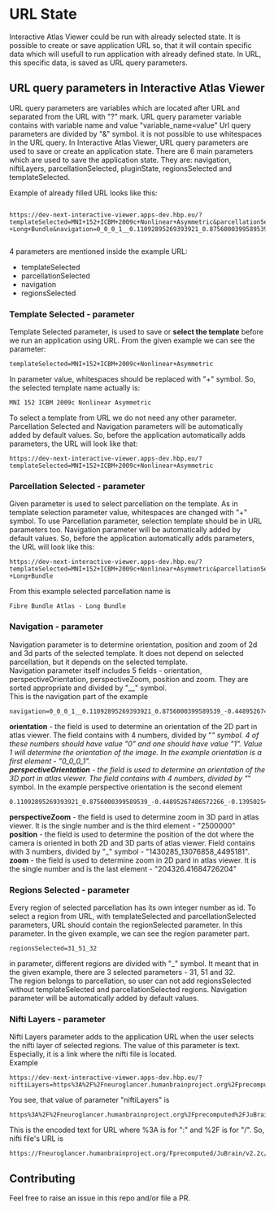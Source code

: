 
# URL State  


Interactive Atlas Viewer could be run with already selected state. It is possible to create or save application URL so, that it will contain specific data which will usefull to run application with already defined state. In URL, this specific data, is saved as URL query parameters.
  
## URL query parameters in Interactive Atlas Viewer  
  
  
URL query parameters are variables which are located after URL and separated from the URL with "?" mark. URL query parameter variable contains with variable name and value "variable_name=value" Url query parameters are divided by "&" symbol. it is not possible to use whitespaces in the URL query. In Interactive Atlas Viewer, URL query parameters are used to save or create an application state. There are 6 main parameters which are used to save the application state. They are: navigation, niftiLayers, parcellationSelected, pluginState, regionsSelected and templateSelected.  
  
Example of already filled URL looks like this:  
  
```  
  
https://dev-next-interactive-viewer.apps-dev.hbp.eu/?templateSelected=MNI+152+ICBM+2009c+Nonlinear+Asymmetric&parcellationSelected=Fibre+Bundle+Atlas+-+Long+Bundle&navigation=0_0_0_1__0.11092895269393921_0.8756000399589539_-0.44895267486572266_-0.13950254023075104__2500000__1430285_13076858_4495181__204326.41684726204&regionsSelected=31_51_32  
  
```  

4 parameters are mentioned inside the example URL:    

- templateSelected  
- parcellationSelected  
- navigation  
- regionsSelected  
    

### Template Selected - parameter  

Template Selected parameter, is used to save or __select the template__ before we run an application using URL. From the given example we can see the parameter:  
  
```  
templateSelected=MNI+152+ICBM+2009c+Nonlinear+Asymmetric  
```  
  
In parameter value, whitespaces should be replaced with "+" symbol. So, the selected template name actually is:  
  
```  
MNI 152 ICBM 2009c Nonlinear Asymmetric  
```  

To select a template from URL we do not need any other parameter. Parcellation Selected and Navigation parameters will be automatically added by default values. So, before the application automatically adds parameters, the URL will look like that:  
  
```  
https://dev-next-interactive-viewer.apps-dev.hbp.eu/?templateSelected=MNI+152+ICBM+2009c+Nonlinear+Asymmetric  
```  
  
### Parcellation Selected - parameter  

Given parameter is used to select parcellation on the template. As in template selection parameter value, whitespaces are changed with "+" symbol. To use Parcellation parameter, selection template should be in URL parameters too. Navigation parameter will be automatically added by default values. So, before the application automatically adds parameters, the URL will look like this:  
  
```  
https://dev-next-interactive-viewer.apps-dev.hbp.eu/?templateSelected=MNI+152+ICBM+2009c+Nonlinear+Asymmetric&parcellationSelected=Fibre+Bundle+Atlas+-+Long+Bundle  
```  
  
From this example selected parcellation name is  
  

```  
Fibre Bundle Atlas - Long Bundle  
```  
  
### Navigation - parameter  
  
Navigation parameter is to determine orientation, position and zoom of 2d and 3d parts of the selected template. It does not depend on selected parcellation, but it depends on the selected template.  
Navigation parameter itself includes 5 fields - orientation, perspectiveOrientation, perspectiveZoom, position and zoom. They are sorted appropriate and divided by "__" symbol.  
This is the navigation part of the example  
  
```  
navigation=0_0_0_1__0.11092895269393921_0.8756000399589539_-0.44895267486572266_-0.13950254023075104__2500000__1430285_13076858_4495181__204326.41684726204  
```  
  
**orientation** - the field is used to determine an orientation of the 2D part in atlas viewer. The field contains with 4 numbers, divided by "_" symbol. 4 of these numbers should have value "0" and one should have value "1". Value 1 will determine the orientation of the image. In the example orientation is a first element - "0_0_0_1".  
**perspectiveOrientation** - the field is used to determine an orientation of the 3D part in atlas viewer. The field contains with 4 numbers, divided by "_" symbol. In the example perspective orientation is the second element  
  
```  
0.11092895269393921_0.8756000399589539_-0.44895267486572266_-0.13950254023075104"  
```  
  
**perspectiveZoom** - the field is used to determine zoom in 3D pard in atlas viewer. It is the single number and is the third element - "2500000"  
**position** - the field is used to determine the position of the dot where the camera is oriented in both 2D and 3D parts of atlas viewer. Field contains with 3 numbers, divided by "_" symbol - "1430285_13076858_4495181".  
**zoom** - the field is used to determine zoom in 2D pard in atlas viewer. It is the single number and is the last element - "204326.41684726204"  
    

### Regions Selected - parameter  
  
Every region of selected parcellation has its own integer number as id. To select a region from URL, with templateSelected and parcellationSelected parameters, URL should contain the regionSelected parameter. In this parameter. In the given example, we can see the region parameter part.  
  
```  
regionsSelected=31_51_32  
``` 

in parameter, different regions are divided with "_" symbol. It meant that in the given example, there are 3 selected parameters - 31, 51 and 32.  
The region belongs to parcellation, so user can not add regionsSelected without templateSelected and parcellationSelected regions. Navigation parameter will be automatically added by default values.  
  
### Nifti Layers - parameter  

Nifti Layers parameter adds to the application URL when the user selects the nifti layer of selected regions. The value of this parameter is text. Especially, it is a link where the nifti file is located.  
Example  

```  
https://dev-next-interactive-viewer.apps-dev.hbp.eu/?niftiLayers=https%3A%2F%2Fneuroglancer.humanbrainproject.org%2Fprecomputed%2FJuBrain%2Fv2.2c%2FPMaps%2FIPL_PF.nii&templateSelected=MNI+Colin+27&parcellationSelected=JuBrain+Cytoarchitectonic+Atlas  
```  

You see, that value of parameter "niftiLayers" is  

```  
https%3A%2F%2Fneuroglancer.humanbrainproject.org%2Fprecomputed%2FJuBrain%2Fv2.2c%2FPMaps%2FIPL_PF.nii  
```  

This is the encoded text for URL where %3A is for ":" and %2F is for "/". So, nifti file's URL is  

```  
https://Fneuroglancer.humanbrainproject.org/Fprecomputed/JuBrain/v2.2c/PMaps/IPL_PF.nii  
```  
  
## Contributing  
  
Feel free to raise an issue in this repo and/or file a PR.

